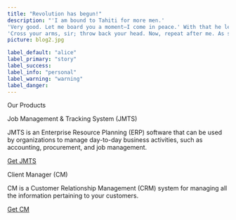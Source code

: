 ```yaml
---
title: "Revolution has begun!"
description: "'I am bound to Tahiti for more men.'
'Very good. Let me board you a moment—I come in peace.' With that he leaped from the canoe, swam to the boat; and climbing the gunwale, stood face to face with the captain.
'Cross your arms, sir; throw back your head. Now, repeat after me. As soon as Steelkilt leaves me, I swear to beach this boat on yonder island, and remain there six days. If I do not, may lightning strike me!'A pretty scholar,' laughed the Lakeman. 'Adios, Senor!' and leaping into the sea, he swam back to his comrades."
picture: blog2.jpg

label_default: "alice" 
label_primary: "story"
label_success: 
label_info: "personal"
label_warning: "warning"
label_danger: 
---
```


<p class="tag-line">Our <span id="products">Products</span></p>  
<div class="products">
    <div>
        <p class="title">Job Management & Tracking System (JMTS)</p>
        <p class="description">
            JMTS is an Enterprise Resource Planning (ERP) software that 
            can be used by organizations to manage day-to-day business 
            activities, such as accounting, procurement, and job management.
        </p>
        <a href="/jmts" class="btn">Get JMTS</a>
    </div>
    <div>
        <p class="title">Client Manager (CM)</p>
        <p class="description">
            CM is a Customer Relationship Management (CRM) system for 
            managing all the information pertaining to your customers.
        </p>
        <a href="/contact" class="btn">Get CM</a>
    </div>    
</div>